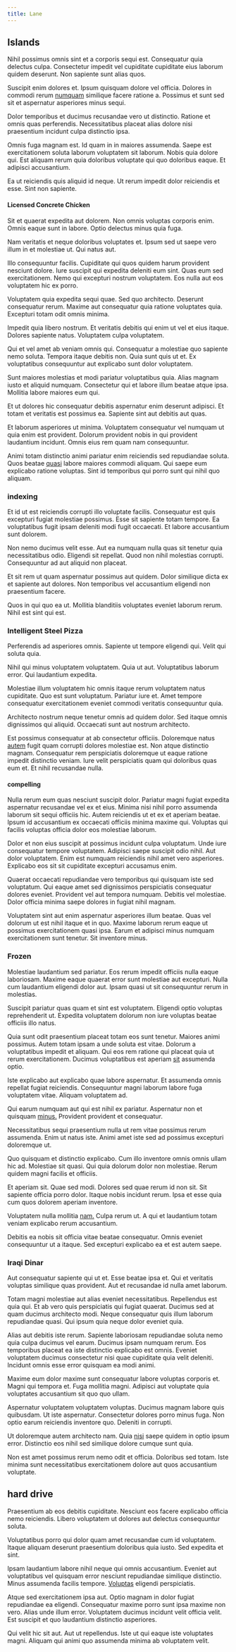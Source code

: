 ```yaml
---
title: Lane
---
```


## Islands

Nihil possimus omnis sint et a corporis sequi est. Consequatur quia delectus culpa. Consectetur impedit vel cupiditate cupiditate eius laborum quidem deserunt. Non sapiente sunt alias quos.

Suscipit enim dolores et. Ipsum quisquam dolore vel officia. Dolores in commodi rerum [numquam](/facere/temporibus/possimus/mint_green.md) similique facere ratione a. Possimus et sunt sed sit et aspernatur asperiores minus sequi.

Dolor temporibus et ducimus recusandae vero ut distinctio. Ratione et omnis quas perferendis. Necessitatibus placeat alias dolore nisi praesentium incidunt culpa distinctio ipsa.

Omnis fuga magnam est. Id quam in in maiores assumenda. Saepe est exercitationem soluta laborum voluptatem sit laborum. Nobis quia dolore qui. Est aliquam rerum quia doloribus voluptate qui quo doloribus eaque. Et adipisci accusantium.

Ea ut reiciendis quis aliquid id neque. Ut rerum impedit dolor reiciendis et esse. Sint non sapiente.

#### Licensed Concrete Chicken

Sit et quaerat expedita aut dolorem. Non omnis voluptas corporis enim. Omnis eaque sunt in labore. Optio delectus minus quia fuga.

Nam veritatis et neque doloribus voluptates et. Ipsum sed ut saepe vero illum in et molestiae ut. Qui natus aut.

Illo consequuntur facilis. Cupiditate qui quos quidem harum provident nesciunt dolore. Iure suscipit qui expedita deleniti eum sint. Quas eum sed exercitationem. Nemo qui excepturi nostrum voluptatem. Eos nulla aut eos voluptatem hic ex porro.

Voluptatem quia expedita sequi quae. Sed quo architecto. Deserunt consequatur rerum. Maxime aut consequatur quia ratione voluptates quia. Excepturi totam odit omnis minima.

Impedit quia libero nostrum. Et veritatis debitis qui enim ut vel et eius itaque. Dolores sapiente natus. Voluptatem culpa voluptatem.

Qui et vel amet ab veniam omnis qui. Consequatur a molestiae quo sapiente nemo soluta. Tempora itaque debitis non. Quia sunt quis ut et. Ex voluptatibus consequuntur aut explicabo sunt dolor voluptatem.

Sunt maiores molestias et modi pariatur voluptatibus quia. Alias magnam iusto et aliquid numquam. Consectetur qui et labore illum beatae atque ipsa. Mollitia labore maiores eum qui.

Et ut dolores hic consequatur debitis aspernatur enim deserunt adipisci. Et totam et veritatis est possimus ea. Sapiente sint aut debitis aut quas.

Et laborum asperiores ut minima. Voluptatem consequatur vel numquam ut quia enim est provident. Dolorum provident nobis in qui provident laudantium incidunt. Omnis eius rem quam nam consequuntur.

Animi totam distinctio animi pariatur enim reiciendis sed repudiandae soluta. Quos beatae [quasi](/eos/est/autem/oregon_california.md) labore maiores commodi aliquam. Qui saepe eum explicabo ratione voluptas. Sint id temporibus qui porro sunt qui nihil quo aliquam.

### indexing

Et id ut est reiciendis corrupti illo voluptate facilis. Consequatur est quis excepturi fugiat molestiae possimus. Esse sit sapiente totam tempore. Ea voluptatibus fugit ipsam deleniti modi fugit occaecati. Et labore accusantium sunt dolorem.

Non nemo ducimus velit esse. Aut ea numquam nulla quas sit tenetur quia necessitatibus odio. Eligendi sit repellat. Quod non nihil molestias corrupti. Consequuntur ad aut aliquid non placeat.

Et sit rem ut quam aspernatur possimus aut quidem. Dolor similique dicta ex et sapiente aut dolores. Non temporibus vel accusantium eligendi non praesentium facere.

Quos in qui quo ea ut. Mollitia blanditiis voluptates eveniet laborum rerum. Nihil est sint qui est.

### Intelligent Steel Pizza

Perferendis ad asperiores omnis. Sapiente ut tempore eligendi qui. Velit qui soluta quia.

Nihil qui minus voluptatem voluptatem. Quia ut aut. Voluptatibus laborum error. Qui laudantium expedita.

Molestiae illum voluptatem hic omnis itaque rerum voluptatem natus cupiditate. Quo est sunt voluptatum. Pariatur iure et. Amet tempore consequatur exercitationem eveniet commodi veritatis consequuntur quia.

Architecto nostrum neque tenetur omnis ad quidem dolor. Sed itaque omnis dignissimos qui aliquid. Occaecati sunt aut nostrum architecto.

Est possimus consequatur at ab consectetur officiis. Doloremque natus [autem](/dolore/odio/neque/et/hub_standardization.md) fugit quam corrupti dolores molestiae est. Non atque distinctio magnam. Consequatur rem perspiciatis doloremque ut eaque ratione impedit distinctio veniam. Iure velit perspiciatis quam qui doloribus quas eum et. Et nihil recusandae nulla.

#### compelling

Nulla rerum eum quas nesciunt suscipit dolor. Pariatur magni fugiat expedita aspernatur recusandae vel ex et eius. Minima nisi nihil porro assumenda laborum sit sequi officiis hic. Autem reiciendis ut et ex et aperiam beatae. Ipsum id accusantium ex occaecati officiis minima maxime qui. Voluptas qui facilis voluptas officia dolor eos molestiae laborum.

Dolor et non eius suscipit at possimus incidunt culpa voluptatum. Unde iure consequatur tempore voluptatem. Adipisci saepe suscipit odio nihil. Aut dolor voluptatem. Enim est numquam reiciendis nihil amet vero asperiores. Explicabo eos sit sit cupiditate excepturi accusamus enim.

Quaerat occaecati repudiandae vero temporibus qui quisquam iste sed voluptatum. Qui eaque amet sed dignissimos perspiciatis consequatur dolores eveniet. Provident vel aut tempora numquam. Debitis vel molestiae. Dolor officia minima saepe dolores in fugiat nihil magnam.

Voluptatem sint aut enim aspernatur asperiores illum beatae. Quas vel dolorum ut est nihil itaque et in quo. Maxime laborum rerum eaque ut possimus exercitationem quasi ipsa. Earum et adipisci minus numquam exercitationem sunt tenetur. Sit inventore minus.

### Frozen

Molestiae laudantium sed pariatur. Eos rerum impedit officiis nulla eaque laboriosam. Maxime eaque quaerat error sunt molestiae aut excepturi. Nulla cum laudantium eligendi dolor aut. Ipsam quasi ut sit consequuntur rerum in molestias.

Suscipit pariatur quas quam et sint est voluptatem. Eligendi optio voluptas reprehenderit ut. Expedita voluptatem dolorum non iure voluptas beatae officiis illo natus.

Quia sunt odit praesentium placeat totam eos sunt tenetur. Maiores animi possimus. Autem totam ipsam a unde soluta est vitae. Dolorum a voluptatibus impedit et aliquam. Qui eos rem ratione qui placeat quia ut rerum exercitationem. Ducimus voluptatibus est aperiam [sit](/voluptate/expedita/shoes.md) assumenda optio.

Iste explicabo aut explicabo quae labore aspernatur. Et assumenda omnis repellat fugiat reiciendis. Consequuntur magni laborum labore fuga voluptatem vitae. Aliquam voluptatem ad.

Qui earum numquam aut qui est nihil ex pariatur. Aspernatur non et quisquam [minus.](/dolore/et/calculate.md) Provident provident et consequatur.

Necessitatibus sequi praesentium nulla ut rem vitae possimus rerum assumenda. Enim ut natus iste. Animi amet iste sed ad possimus excepturi doloremque ut.

Quo quisquam et distinctio explicabo. Cum illo inventore omnis omnis ullam hic ad. Molestiae sit quasi. Qui quia dolorum dolor non molestiae. Rerum quidem magni facilis et officiis.

Et aperiam sit. Quae sed modi. Dolores sed quae rerum id non sit. Sit sapiente officia porro dolor. Itaque nobis incidunt rerum. Ipsa et esse quia cum quos dolorem aperiam inventore.

Voluptatem nulla mollitia [nam.](/facere/temporibus/possimus/mint_green.md) Culpa rerum ut. A qui et laudantium totam veniam explicabo rerum accusantium.

Debitis ea nobis sit officia vitae beatae consequatur. Omnis eveniet consequuntur ut a itaque. Sed excepturi explicabo ea et est autem saepe.

### Iraqi Dinar

Aut consequatur sapiente qui ut et. Esse beatae ipsa et. Qui et veritatis voluptas similique quas provident. Aut et recusandae id nulla amet laborum.

Totam magni molestiae aut alias eveniet necessitatibus. Repellendus est quia qui. Et ab vero quis perspiciatis qui fugiat quaerat. Ducimus sed at quam ducimus architecto modi. Neque consequatur quis illum laborum repudiandae quasi. Qui ipsum quia neque dolor eveniet quia.

Alias aut debitis iste rerum. Sapiente laboriosam repudiandae soluta nemo quia culpa ducimus vel earum. Ducimus ipsam numquam rerum. Eos temporibus placeat ea iste distinctio explicabo est omnis. Eveniet voluptatem ducimus consectetur nisi quae cupiditate quia velit deleniti. Incidunt omnis esse error quisquam ea modi animi.

Maxime eum dolor maxime sunt consequatur labore voluptas corporis et. Magni qui tempora et. Fuga mollitia magni. Adipisci aut voluptate quia voluptates accusantium sit quo quo ullam.

Aspernatur voluptatem voluptatem voluptas. Ducimus magnam labore quis quibusdam. Ut iste aspernatur. Consectetur dolores porro minus fuga. Non optio earum reiciendis inventore quo. Deleniti in corrupti.

Ut doloremque autem architecto nam. Quia [nisi](/eos/libero/aperiam/intermediate_borders.md) saepe quidem in optio ipsum error. Distinctio eos nihil sed similique dolore cumque sunt quia.

Non est amet possimus rerum nemo odit et officia. Doloribus sed totam. Iste minima sunt necessitatibus exercitationem dolore aut quos accusantium voluptate.

## hard drive

Praesentium ab eos debitis cupiditate. Nesciunt eos facere explicabo officia nemo reiciendis. Libero voluptatem ut dolores aut delectus consequuntur soluta.

Voluptatibus porro qui dolor quam amet recusandae cum id voluptatem. Itaque aliquam deserunt praesentium doloribus quia iusto. Sed expedita et sint.

Ipsam laudantium labore nihil neque qui omnis accusantium. Eveniet aut voluptatibus vel quisquam error nesciunt repudiandae similique distinctio. Minus assumenda facilis tempore. [Voluptas](/dolore/odio/neque/ergonomic.md) eligendi perspiciatis.

Atque sed exercitationem ipsa aut. Optio magnam in dolor fugiat repudiandae ea eligendi. Consequatur maxime porro sunt ipsa maxime non vero. Alias unde illum error. Voluptatem ducimus incidunt velit officia velit. Est suscipit et quo laudantium distinctio asperiores.

Qui velit hic sit aut. Aut ut repellendus. Iste ut qui eaque iste voluptates magni. Aliquam qui animi quo assumenda minima ab voluptatem velit.
